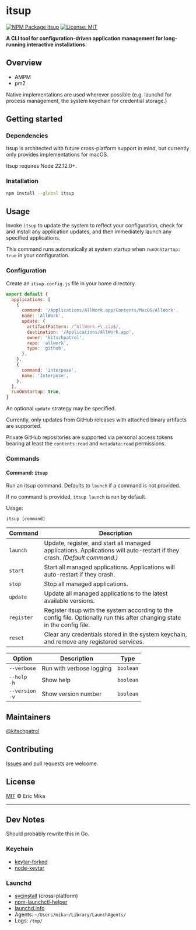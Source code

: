 <!--+ Warning: Content inside HTML comment blocks was generated by mdat and may be overwritten. +-->

# itsup

<!-- badges -->

[![NPM Package itsup](https://img.shields.io/npm/v/itsup.svg)](https://npmjs.com/package/itsup)
[![License: MIT](https://img.shields.io/badge/License-MIT-yellow.svg)](https://opensource.org/licenses/MIT)

<!-- /badges -->

<!-- short-description -->

**A CLI tool for configuration-driven application management for long-running interactive installations.**

<!-- /short-description -->

## Overview

- AMPM
- pm2

Native implementations are used wherever possible (e.g. launchd for process management, the system keychain for credential storage.)

## Getting started

### Dependencies

Itsup is architected with future cross-platform support in mind, but currently only provides implementations for macOS.

Itsup requires Node 22.12.0+.

### Installation

```sh
npm install --global itsup
```

## Usage

Invoke `itsup` to update the system to reflect your configuration, check for and install any application updates, and then immediately launch any specified applications.

This command runs automatically at system startup when `runOnStartup: true` in your configuration.

### Configuration

Create an `itsup.config.js` file in your home directory.

```js
export default {
  applications: [
    {
      command: '/Applications/AllWork.app/Contents/MacOS/AllWork',
      name: 'AllWork',
      update: {
        artifactPattern: /^AllWork.+\.zip$/,
        destination: '/Applications/AllWork.app',
        owner: 'kitschpatrol',
        repo: 'allwork',
        type: 'github',
      },
    },
    {
      command: 'interpose',
      name: 'Interpose',
    },
  ],
  runOnStartup: true,
}
```

An optional `update` strategy may be specified.

Currently, only updates from GitHub releases with attached binary artifacts are supported.

Private GitHub repositories are supported via personal access tokens bearing at least the `contents:read` and `metadata:read` permissions.

### Commands

<!-- cli-help {depth: 1} -->

#### Command: `itsup`

Run an itsup command. Defaults to `launch` if a command is not provided.

If no command is provided, `itsup launch` is run by default.

Usage:

```txt
itsup [command]
```

| Command    | Description                                                                                                               |
| ---------- | ------------------------------------------------------------------------------------------------------------------------- |
| `launch`   | Update, register, and start all managed applications. Applications will auto-restart if they crash. _(Default command.)_  |
| `start`    | Start all managed applications. Applications will auto-restart if they crash.                                             |
| `stop`     | Stop all managed applications.                                                                                            |
| `update`   | Update all managed applications to the latest available versions.                                                         |
| `register` | Register itsup with the system according to the config file. Optionally run this after changing state in the config file. |
| `reset`    | Clear any credentials stored in the system keychain, and remove any registered services.                                  |

| Option              | Description              | Type      |
| ------------------- | ------------------------ | --------- |
| `--verbose`         | Run with verbose logging | `boolean` |
| `--help`<br>`-h`    | Show help                | `boolean` |
| `--version`<br>`-v` | Show version number      | `boolean` |

<!-- /cli-help -->

## Maintainers

[@kitschpatrol](https://github.com/kitschpatrol)

<!-- contributing -->

## Contributing

[Issues](https://github.com/kitschpatrol/itsup/issues) and pull requests are welcome.

<!-- /contributing -->

<!-- license -->

## License

[MIT](license.txt) © Eric Mika

<!-- /license -->

---

## Dev Notes

Should probably rewrite this in Go.

### Keychain

- [keytar-forked](https://github.com/shiftkey/node-keytar)
- [node-keytar](https://github.com/makeproaudio/node-keytar)

### Launchd

- [svcinstall](https://github.com/bryanmacfarlane/svcinstall) (cross-platform)
- [npm-launchctl-helper](https://github.com/alex-kostirin/npm-launchctl-helper)
- [launchd.info](https://launchd.info/)
- Agents: `~/Users/mika~/Library/LaunchAgents/`
- Logs: `/tmp/`
